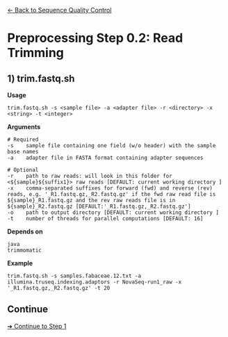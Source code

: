 [← Back to Sequence Quality Control](Step0.1_Sequence_Quality_Control.md)

# Preprocessing Step 0.2: Read Trimming

## 1) trim.fastq.sh

**Usage**
```
trim.fastq.sh -s <sample file> -a <adapter file> -r <directory> -x <string> -t <integer>
```

**Arguments**
```
# Required
-s    sample file containing one field (w/o header) with the sample base names
-a    adapter file in FASTA format containing adapter sequences

# Optional
-r    path to raw reads: will look in this folder for <${sample}${suffix1}> raw reads [DEFAULT: current working directory ]
-x    comma-separated suffixes for forward (fwd) and reverse (rev) reads, e.g. '_R1.fastq.gz,_R2.fastq.gz' if the fwd raw read file is ${sample}_R1.fastq.gz and the rev raw reads file is in ${sample}_R2.fastq.gz [DEFAULT:'_R1.fastq.gz,_R2.fastq.gz']
-o    path to output directory [DEFAULT: current working directory ]
-t    number of threads for parallel computations [DEFAULT: 16]
```

**Depends on**
```
java
trimmomatic
```


**Example**
```
trim.fastq.sh -s samples.fabaceae.12.txt -a illumina.truseq.indexing.adaptors -r NovaSeq-run1_raw -x '_R1.fastq.gz,_R2.fastq.gz' -t 20
```

## Continue
[➜ Continue to Step 1](Step1_Read_Mapping.md)
